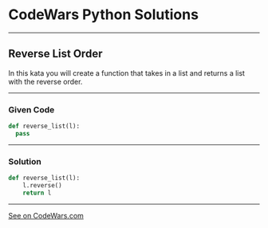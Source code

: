 # CodeWars Python Solutions

---

## Reverse List Order

In this kata you will create a function that takes in a list and returns a list with the reverse order.

---

### Given Code
```python
def reverse_list(l):
  pass
```
---

### Solution
```python
def reverse_list(l):
    l.reverse()
    return l
```

-------

[See on CodeWars.com](https://www.codewars.com/kata/53da6d8d112bd1a0dc00008b/train/python)
